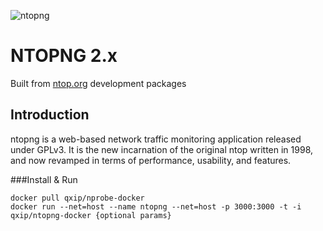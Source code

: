 ![ntopng](https://camo.githubusercontent.com/58e2a1ecfff62d8ecc9d74633bd1013f26e06cba/687474703a2f2f7777772e6e746f702e6f72672f77702d636f6e74656e742f75706c6f6164732f323031352f30352f6e746f702e706e67)

# NTOPNG 2.x
Built from [ntop.org](http://ntop.org) development packages

## Introduction

ntopng is a web-based network traffic monitoring application released under GPLv3. It is the new incarnation of the original ntop written in 1998, and now revamped in terms of performance, usability, and features.


###Install & Run
```
docker pull qxip/nprobe-docker
docker run --net=host --name ntopng --net=host -p 3000:3000 -t -i qxip/ntopng-docker {optional params}
```

